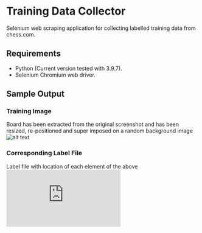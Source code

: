 # Training Data Collector
Selenium web scraping application for collecting labelled training data from chess.com.

## Requirements
- Python (Current version tested with 3.9.7).
- Selenium Chromium web driver.

## Sample Output
### Training Image
Board has been extracted from the original screenshot and has been resized, re-positioned and super imposed on a random background image
![alt text](https://github.com/RuadhanMulcahy/Training-Data-Collector/blob/main/sample_output/48340232755_move_169_1.png)

### Corresponding Label File
Label file with location of each element of the above
![alt text](https://github.com/RuadhanMulcahy/Training-Data-Collector/blob/main/sample_output/48340232755_move_169_1.txt)

